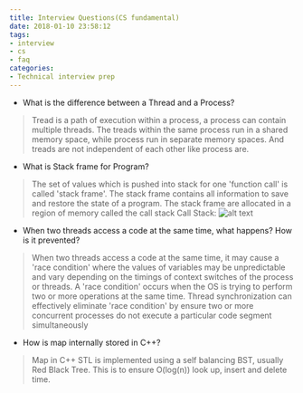 ```yaml
---
title: Interview Questions(CS fundamental)
date: 2018-01-10 23:58:12
tags:
- interview
- cs
- faq
categories:
- Technical interview prep
---
```




* What is the difference between a Thread and a Process?
> Tread is a path of execution within a process, a process can contain multiple threads.
> The treads within the same process run in a shared memory space, while process run in separate memory spaces. And treads are not independent of each other like process are.
<!--more-->

* What is Stack frame for Program?
> The set of values which is pushed into stack for one 'function call' is called 'stack frame'.
> The stack frame contains all information to save and restore the state of a program.
> The stack frame are allocated in a region of memory called the call stack
> Call Stack: ![alt text](https://upload.wikimedia.org/wikipedia/commons/thumb/d/d3/Call_stack_layout.svg/342px-Call_stack_layout.svg.png "Call Stack")

* When two threads access a code at the same time, what happens? How is it prevented?
> When two threads access a code at the same time, it may cause a 'race condition' where the values of variables may be unpredictable and vary depending on the timings of context switches of the process or threads.
> A 'race condition' occurs when the OS is trying to perform two or more operations at the same time.
> Thread synchronization can effectively eliminate 'race condition' by ensure two or more concurrent processes do not execute a particular code segment simultaneously

* How is map internally stored in C++?
> Map in C++ STL is implemented using a self balancing BST, usually Red Black Tree. This is to ensure O(log(n)) look up, insert and delete time.
